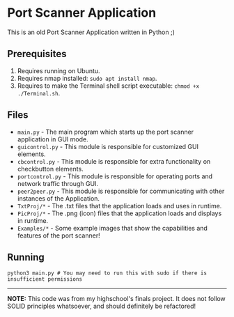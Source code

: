# Port Scanner Application

This is an old Port Scanner Application written in Python ;)

## Prerequisites

1) Requires running on Ubuntu.
2) Requires nmap installed: `sudo apt install nmap`.
3) Requires to make the Terminal shell script executable: `chmod +x ./Terminal.sh`.

## Files

* `main.py` - The main program which starts up the port scanner application in GUI mode.
* `guicontrol.py` - This module is responsible for customized GUI elements.
* `cbcontrol.py` - This module is responsible for extra functionality on checkbutton elements.
* `portcontrol.py` - This module is responsible for operating ports and network traffic through GUI.
* `peer2peer.py` - This module is responsible for communicating with other instances of the Application.
* `TxtProj/*` - The .txt files that the application loads and uses in runtime.
* `PicProj/*` - The .png (icon) files that the application loads and displays in runtime.
* `Examples/*` - Some example images that show the capabilities and features of the port scanner!

## Running

```shell
python3 main.py # You may need to run this with sudo if there is insufficient permissions
```

---

**__NOTE:__** This code was from my highschool's finals project. It does not follow SOLID principles whatsoever, 
              and should definitely be refactored!
